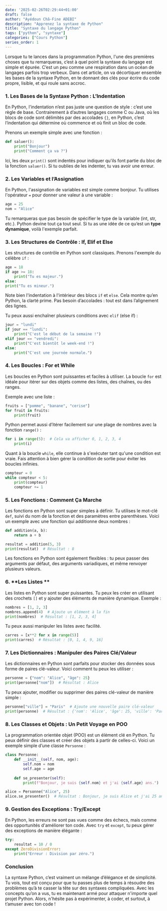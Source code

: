 ```yaml
---
date: '2025-02-26T02:29:44+01:00'
draft: false
author: "Ayédoun Châ-Fine ADEBI"
description: "Apprenez la syntaxe de Python"
title: "Syntaxe du langage Python"
tags: ["python", "syntaxe"]
categories: ["Cours Python"]
series_order: 1
---
```


Lorsque tu te lances dans la programmation Python, l'une des premières choses que tu remarqueras, c’est à quel point la syntaxe du langage est simple et épurée. C’est un peu comme une respiration dans un océan de langages parfois trop verbeux. Dans cet article, on va décortiquer ensemble les bases de la syntaxe Python, en te donnant des clés pour écrire du code propre, lisible, et qui roule sans accroc.

### 1. **Les Bases de la Syntaxe Python : L’Indentation**

En Python, l'indentation n’est pas juste une question de style : c’est une règle de base. Contrairement à d’autres langages comme C ou Java, où les blocs de code sont délimités par des accolades `{}`, en Python, c’est l’indentation qui détermine où commence et où finit un bloc de code.

Prenons un exemple simple avec une fonction :

```python
def saluer():
    print("Bonjour")
    print("Comment ça va ?")
```

Ici, les deux `print()` sont indentés pour indiquer qu'ils font partie du bloc de la fonction `saluer()`. Si tu oublies de les indenter, tu vas avoir une erreur.

### 2. **Les Variables et l’Assignation**

En Python, l'assignation de variables est simple comme bonjour. Tu utilises l'opérateur `=` pour donner une valeur à une variable :

```python
age = 25
nom = "Alice"
```

Tu remarqueras que pas besoin de spécifier le type de la variable (int, str, etc.). Python devine tout ça tout seul. Si tu as une idée de ce qu’est un **type dynamique**, voilà l'exemple parfait.

### 3. **Les Structures de Contrôle : If, Elif et Else**

Les structures de contrôle en Python sont classiques. Prenons l'exemple du célèbre `if` :

```python
age = 18
if age >= 18:
    print("Tu es majeur.")
else:
print("Tu es mineur.")
```

Note bien l'indentation à l'intérieur des blocs `if` et `else`. Cela montre qu’en Python, la clarté prime. Pas besoin d’accolades : tout est dans l’alignement des lignes.

Tu peux aussi enchaîner plusieurs conditions avec `elif` (else if) :

```python
jour = "lundi"
if jour == "lundi":
    print("C'est le début de la semaine !")
elif jour == "vendredi":
    print("C'est bientôt le week-end !")
else:
    print("C'est une journée normale.")
```

### 4. **Les Boucles : For et While**

Les boucles en Python sont puissantes et faciles à utiliser. La boucle `for` est idéale pour itérer sur des objets comme des listes, des chaînes, ou des ranges.

Exemple avec une liste :

```python
fruits = ["pomme", "banane", "cerise"]
for fruit in fruits:
    print(fruit)
```

Python permet aussi d’itérer facilement sur une plage de nombres avec la fonction `range()` :

```python
for i in range(5):  # Cela va afficher 0, 1, 2, 3, 4
    print(i)
```

Quant à la boucle `while`, elle continue à s'exécuter tant qu'une condition est vraie. Fais attention à bien gérer la condition de sortie pour éviter les boucles infinies.

```python
compteur = 0
while compteur < 5:
    print(compteur)
    compteur += 1
```

### 5. **Les Fonctions : Comment Ça Marche**

Les fonctions en Python sont super simples à définir. Tu utilises le mot-clé `def`, suivi du nom de la fonction et des paramètres entre parenthèses. Voici un exemple avec une fonction qui additionne deux nombres :

```python
def addition(a, b):
    return a + b

resultat = addition(5, 3)
print(resultat)  # Résultat : 8
```

Les fonctions en Python sont également flexibles : tu peux passer des arguments par défaut, des arguments variadiques, et même renvoyer plusieurs valeurs.

### 6. **Les Listes **

Les listes en Python sont super puissantes. Tu peux les créer en utilisant des crochets `[]` et y ajouter des éléments de manière dynamique. Exemple :

```python
nombres = [1, 2, 3]
nombres.append(4)  # Ajoute un élément à la fin
print(nombres)  # Résultat : [1, 2, 3, 4]
```

Tu peux aussi manipuler les listes avec facilité.
```python
carres = [x**2 for x in range(5)]
print(carres)  # Résultat : [0, 1, 4, 9, 16]
```

### 7. **Les Dictionnaires : Manipuler des Paires Clé/Valeur**

Les dictionnaires en Python sont parfaits pour stocker des données sous forme de paires clé-valeur. Voici comment tu peux les utiliser :

```python
personne = {"nom": "Alice", "âge": 25}
print(personne["nom"])  # Résultat : Alice
```

Tu peux ajouter, modifier ou supprimer des paires clé-valeur de manière simple :

```python
personne["ville"] = "Paris"  # Ajoute une nouvelle paire clé-valeur
print(personne)  # Résultat : {'nom': 'Alice', 'âge': 25, 'ville': 'Paris'}
```

### 8. **Les Classes et Objets : Un Petit Voyage en POO**

La programmation orientée objet (POO) est un élément clé en Python. Tu peux définir des classes et créer des objets à partir de celles-ci. Voici un exemple simple d’une classe `Personne` :

```python
class Personne:
    def __init__(self, nom, age):
        self.nom = nom
        self.age = age
    
    def se_presenter(self):
        print(f"Bonjour, je suis {self.nom} et j'ai {self.age} ans.")

alice = Personne("Alice", 25)
alice.se_presenter()  # Résultat : Bonjour, je suis Alice et j'ai 25 ans.
```

### 9. **Gestion des Exceptions : Try/Except**

En Python, les erreurs ne sont pas vues comme des échecs, mais comme des opportunités d'améliorer ton code. Avec `try` et `except`, tu peux gérer des exceptions de manière élégante :

```python
try:
    resultat = 10 / 0
except ZeroDivisionError:
    print("Erreur : Division par zéro.")
```

### Conclusion

La syntaxe Python, c’est vraiment un mélange d’élégance et de simplicité. Tu vois, tout est conçu pour que tu passes plus de temps à résoudre des problèmes qu’à te casser la tête sur des syntaxes compliquées. Avec les concepts qu’on a vus, tu es maintenant armé pour attaquer n'importe quel projet Python. Alors, n'hésite pas à expérimenter, à coder, et surtout, à t’amuser avec ton code !
